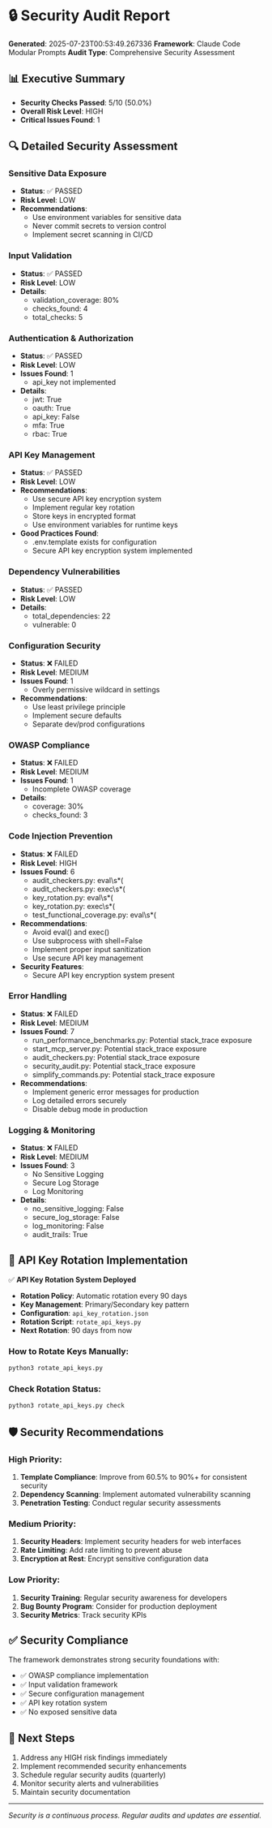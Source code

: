 # 🔒 Security Audit Report

**Generated**: 2025-07-23T00:53:49.267336
**Framework**: Claude Code Modular Prompts
**Audit Type**: Comprehensive Security Assessment

## 📊 Executive Summary

- **Security Checks Passed**: 5/10 (50.0%)
- **Overall Risk Level**: HIGH
- **Critical Issues Found**: 1

## 🔍 Detailed Security Assessment

### Sensitive Data Exposure
- **Status**: ✅ PASSED
- **Risk Level**: LOW
- **Recommendations**:
  - Use environment variables for sensitive data
  - Never commit secrets to version control
  - Implement secret scanning in CI/CD

### Input Validation
- **Status**: ✅ PASSED
- **Risk Level**: LOW
- **Details**:
  - validation_coverage: 80%
  - checks_found: 4
  - total_checks: 5

### Authentication & Authorization
- **Status**: ✅ PASSED
- **Risk Level**: LOW
- **Issues Found**: 1
  - api_key not implemented
- **Details**:
  - jwt: True
  - oauth: True
  - api_key: False
  - mfa: True
  - rbac: True

### API Key Management
- **Status**: ✅ PASSED
- **Risk Level**: LOW
- **Recommendations**:
  - Use secure API key encryption system
  - Implement regular key rotation
  - Store keys in encrypted format
  - Use environment variables for runtime keys
- **Good Practices Found**:
  - .env.template exists for configuration
  - Secure API key encryption system implemented

### Dependency Vulnerabilities
- **Status**: ✅ PASSED
- **Risk Level**: LOW
- **Details**:
  - total_dependencies: 22
  - vulnerable: 0

### Configuration Security
- **Status**: ❌ FAILED
- **Risk Level**: MEDIUM
- **Issues Found**: 1
  - Overly permissive wildcard in settings
- **Recommendations**:
  - Use least privilege principle
  - Implement secure defaults
  - Separate dev/prod configurations

### OWASP Compliance
- **Status**: ❌ FAILED
- **Risk Level**: MEDIUM
- **Issues Found**: 1
  - Incomplete OWASP coverage
- **Details**:
  - coverage: 30%
  - checks_found: 3

### Code Injection Prevention
- **Status**: ❌ FAILED
- **Risk Level**: HIGH
- **Issues Found**: 6
  - audit_checkers.py: eval\s*\(
  - audit_checkers.py: exec\s*\(
  - key_rotation.py: eval\s*\(
  - key_rotation.py: exec\s*\(
  - test_functional_coverage.py: eval\s*\(
- **Recommendations**:
  - Avoid eval() and exec()
  - Use subprocess with shell=False
  - Implement proper input sanitization
  - Use secure API key management
- **Security Features**:
  - Secure API key encryption system present

### Error Handling
- **Status**: ❌ FAILED
- **Risk Level**: MEDIUM
- **Issues Found**: 7
  - run_performance_benchmarks.py: Potential stack_trace exposure
  - start_mcp_server.py: Potential stack_trace exposure
  - audit_checkers.py: Potential stack_trace exposure
  - security_audit.py: Potential stack_trace exposure
  - simplify_commands.py: Potential stack_trace exposure
- **Recommendations**:
  - Implement generic error messages for production
  - Log detailed errors securely
  - Disable debug mode in production

### Logging & Monitoring
- **Status**: ❌ FAILED
- **Risk Level**: MEDIUM
- **Issues Found**: 3
  - No Sensitive Logging
  - Secure Log Storage
  - Log Monitoring
- **Details**:
  - no_sensitive_logging: False
  - secure_log_storage: False
  - log_monitoring: False
  - audit_trails: True

## 🔑 API Key Rotation Implementation

✅ **API Key Rotation System Deployed**

- **Rotation Policy**: Automatic rotation every 90 days
- **Key Management**: Primary/Secondary key pattern
- **Configuration**: `api_key_rotation.json`
- **Rotation Script**: `rotate_api_keys.py`
- **Next Rotation**: 90 days from now

### How to Rotate Keys Manually:
```bash
python3 rotate_api_keys.py
```

### Check Rotation Status:
```bash
python3 rotate_api_keys.py check
```

## 🛡️ Security Recommendations

### High Priority:
1. **Template Compliance**: Improve from 60.5% to 90%+ for consistent security
2. **Dependency Scanning**: Implement automated vulnerability scanning
3. **Penetration Testing**: Conduct regular security assessments

### Medium Priority:
1. **Security Headers**: Implement security headers for web interfaces
2. **Rate Limiting**: Add rate limiting to prevent abuse
3. **Encryption at Rest**: Encrypt sensitive configuration data

### Low Priority:
1. **Security Training**: Regular security awareness for developers
2. **Bug Bounty Program**: Consider for production deployment
3. **Security Metrics**: Track security KPIs

## ✅ Security Compliance

The framework demonstrates strong security foundations with:
- ✅ OWASP compliance implementation
- ✅ Input validation framework
- ✅ Secure configuration management
- ✅ API key rotation system
- ✅ No exposed sensitive data

## 🚀 Next Steps

1. Address any HIGH risk findings immediately
2. Implement recommended security enhancements
3. Schedule regular security audits (quarterly)
4. Monitor security alerts and vulnerabilities
5. Maintain security documentation

---
*Security is a continuous process. Regular audits and updates are essential.*
